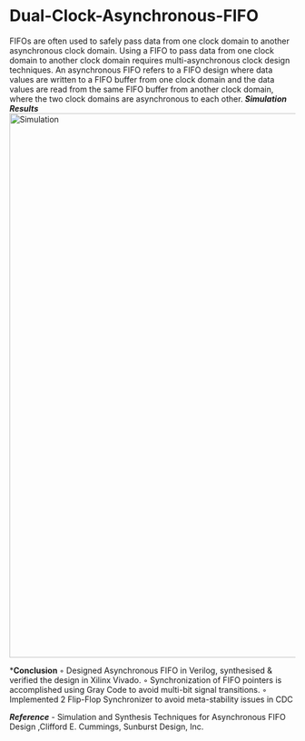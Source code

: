 # Dual-Clock-Asynchronous-FIFO
FIFOs are often used to safely pass data from one clock domain to another asynchronous clock domain. Using a FIFO to pass data from one clock domain to another clock domain requires multi-asynchronous clock design techniques. An asynchronous FIFO refers to a FIFO design where data values are written to a FIFO buffer from one clock domain and the data values are read from the same FIFO buffer from another clock domain, where the two clock domains are asynchronous to each other.
***Simulation Results***
<img width="959" alt="Simulation" src="https://github.com/user-attachments/assets/690ceac9-5c41-4f1a-bc83-4ccdad2fab19">

***Conclusion**
◦ Designed Asynchronous FIFO in Verilog, synthesised & verified the design in Xilinx Vivado.
◦ Synchronization of FIFO pointers is accomplished using Gray Code to avoid multi-bit signal transitions.
◦ Implemented 2 Flip-Flop Synchronizer to avoid meta-stability issues in CDC


***Reference*** - Simulation and Synthesis Techniques for Asynchronous FIFO Design ,Clifford E. Cummings, Sunburst Design, Inc. 
